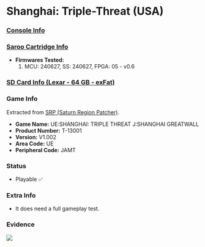 # Shanghai: Triple-Threat (USA)

### [Console Info](../../../../../Info/Consoles/VA13/README.md)

### [Saroo Cartridge Info](../../../../../Info/Cartridges/GuangzhouSanStarOnlineShop/1.6/README.md)

- <b>Firmwares Tested:</b>
  1. MCU: 240627, SS: 240627, FPGA: 05 - v0.6

### [SD Card Info (Lexar - 64 GB - exFat)](../../../../../Info/SdCards/Lexar/64GB/exfat/README.md)

### Game Info

Extracted from [SRP (Saturn Region Patcher)](https://segaxtreme.net/resources/saturn-region-patcher.81/download).

- <b>Game Name:</b> UE:SHANGHAI: TRIPLE THREAT J:SHANGHAI GREATWALL
- <b>Product Number:</b> T-13001
- <b>Version:</b> V1.002
- <b>Area Code:</b> UE
- <b>Peripheral Code:</b> JAMT

### Status

- Playable :white_check_mark:

### Extra Info

- It does need a full gameplay test.

### Evidence

[![](https://img.youtube.com/vi/4R1yBxyawFE/0.jpg)](https://www.youtube.com/watch?v=4R1yBxyawFE)
